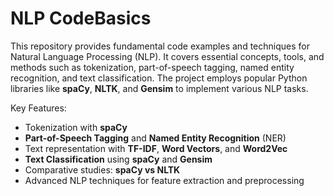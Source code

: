 # NLP CodeBasics

This repository provides fundamental code examples and techniques for Natural Language Processing (NLP). It covers essential concepts, tools, and methods such as tokenization, part-of-speech tagging, named entity recognition, and text classification. The project employs popular Python libraries like **spaCy**, **NLTK**, and **Gensim** to implement various NLP tasks.

Key Features:
- Tokenization with **spaCy**
- **Part-of-Speech Tagging** and **Named Entity Recognition** (NER)
- Text representation with **TF-IDF**, **Word Vectors**, and **Word2Vec**
- **Text Classification** using **spaCy** and **Gensim**
- Comparative studies: **spaCy vs NLTK**
- Advanced NLP techniques for feature extraction and preprocessing
